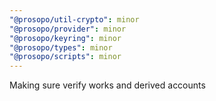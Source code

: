 ```yaml
---
"@prosopo/util-crypto": minor
"@prosopo/provider": minor
"@prosopo/keyring": minor
"@prosopo/types": minor
"@prosopo/scripts": minor
---
```


Making sure verify works and derived accounts
  